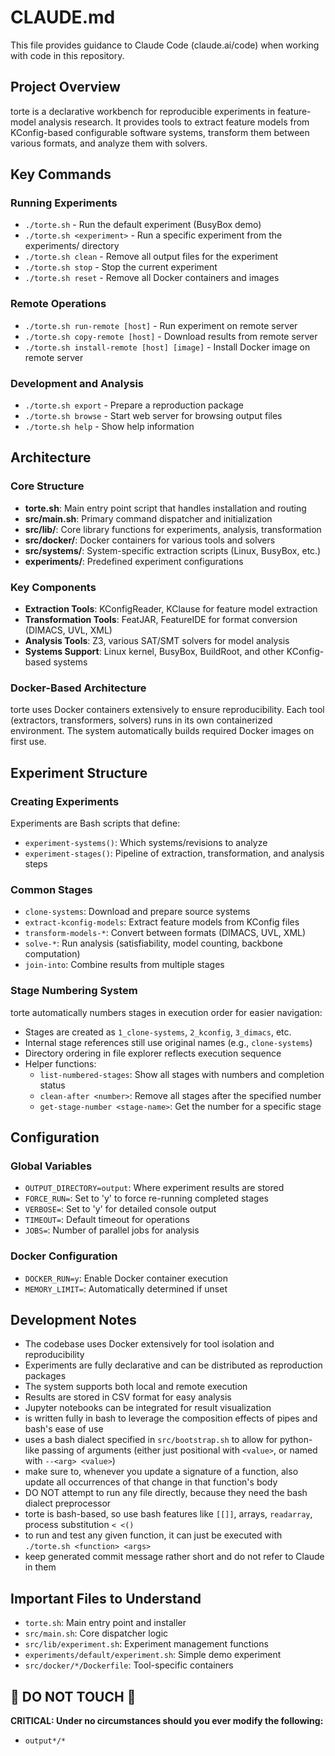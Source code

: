# CLAUDE.md

This file provides guidance to Claude Code (claude.ai/code) when working with code in this repository.

## Project Overview

torte is a declarative workbench for reproducible experiments in feature-model analysis research. It provides tools to extract feature models from KConfig-based configurable software systems, transform them between various formats, and analyze them with solvers.

## Key Commands

### Running Experiments
- `./torte.sh` - Run the default experiment (BusyBox demo)
- `./torte.sh <experiment>` - Run a specific experiment from the experiments/ directory
- `./torte.sh clean` - Remove all output files for the experiment
- `./torte.sh stop` - Stop the current experiment
- `./torte.sh reset` - Remove all Docker containers and images

### Remote Operations
- `./torte.sh run-remote [host]` - Run experiment on remote server
- `./torte.sh copy-remote [host]` - Download results from remote server
- `./torte.sh install-remote [host] [image]` - Install Docker image on remote server

### Development and Analysis
- `./torte.sh export` - Prepare a reproduction package
- `./torte.sh browse` - Start web server for browsing output files
- `./torte.sh help` - Show help information

## Architecture

### Core Structure
- **torte.sh**: Main entry point script that handles installation and routing
- **src/main.sh**: Primary command dispatcher and initialization
- **src/lib/**: Core library functions for experiments, analysis, transformation
- **src/docker/**: Docker containers for various tools and solvers
- **src/systems/**: System-specific extraction scripts (Linux, BusyBox, etc.)
- **experiments/**: Predefined experiment configurations

### Key Components
- **Extraction Tools**: KConfigReader, KClause for feature model extraction
- **Transformation Tools**: FeatJAR, FeatureIDE for format conversion (DIMACS, UVL, XML)
- **Analysis Tools**: Z3, various SAT/SMT solvers for model analysis
- **Systems Support**: Linux kernel, BusyBox, BuildRoot, and other KConfig-based systems

### Docker-Based Architecture
torte uses Docker containers extensively to ensure reproducibility. Each tool (extractors, transformers, solvers) runs in its own containerized environment. The system automatically builds required Docker images on first use.

## Experiment Structure

### Creating Experiments
Experiments are Bash scripts that define:
- `experiment-systems()`: Which systems/revisions to analyze
- `experiment-stages()`: Pipeline of extraction, transformation, and analysis steps

### Common Stages
- `clone-systems`: Download and prepare source systems
- `extract-kconfig-models`: Extract feature models from KConfig files
- `transform-models-*`: Convert between formats (DIMACS, UVL, XML)
- `solve-*`: Run analysis (satisfiability, model counting, backbone computation)
- `join-into`: Combine results from multiple stages

### Stage Numbering System
torte automatically numbers stages in execution order for easier navigation:
- Stages are created as `1_clone-systems`, `2_kconfig`, `3_dimacs`, etc.
- Internal stage references still use original names (e.g., `clone-systems`)
- Directory ordering in file explorer reflects execution sequence
- Helper functions:
  - `list-numbered-stages`: Show all stages with numbers and completion status
  - `clean-after <number>`: Remove all stages after the specified number
  - `get-stage-number <stage-name>`: Get the number for a specific stage

## Configuration

### Global Variables
- `OUTPUT_DIRECTORY=output`: Where experiment results are stored
- `FORCE_RUN=`: Set to 'y' to force re-running completed stages
- `VERBOSE=`: Set to 'y' for detailed console output
- `TIMEOUT=`: Default timeout for operations
- `JOBS=`: Number of parallel jobs for analysis

### Docker Configuration
- `DOCKER_RUN=y`: Enable Docker container execution
- `MEMORY_LIMIT=`: Automatically determined if unset

## Development Notes

- The codebase uses Docker extensively for tool isolation and reproducibility
- Experiments are fully declarative and can be distributed as reproduction packages  
- The system supports both local and remote execution
- Results are stored in CSV format for easy analysis
- Jupyter notebooks can be integrated for result visualization
- is written fully in bash to leverage the composition effects of pipes and bash's ease of use
- uses a bash dialect specified in `src/bootstrap.sh` to allow for python-like passing of arguments (either just positional with `<value>`, or named with `--<arg> <value>`)
- make sure to, whenever you update a signature of a function, also update all occurrences of that change in that function's body
- DO NOT attempt to run any file directly, because they need the bash dialect preprocessor
- torte is bash-based, so use bash features like `[[]]`, arrays, `readarray`, process substitution `< <()`
- to run and test any given function, it can just be executed with `./torte.sh <function> <args>`
- keep generated commit message rather short and do not refer to Claude in them

## Important Files to Understand

- `torte.sh`: Main entry point and installer
- `src/main.sh`: Core dispatcher logic
- `src/lib/experiment.sh`: Experiment management functions
- `experiments/default/experiment.sh`: Simple demo experiment
- `src/docker/*/Dockerfile`: Tool-specific containers

## 🛑 DO NOT TOUCH 🛑

**CRITICAL: Under no circumstances should you ever modify the following:**

- `output*/*`